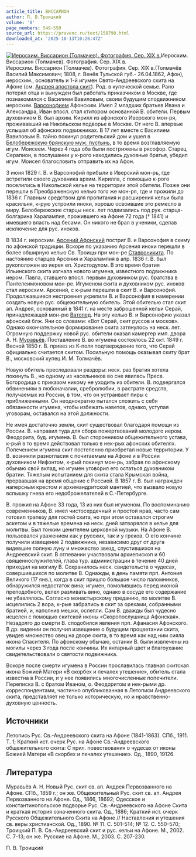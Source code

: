```yaml
---
article_title: ВИССАРИОН
author: П. В.Троицкий
volume: '8'
page_numbers: 549-550
source_url: https://pravenc.ru/text/158790.html
downloaded_at: '2025-10-13T10:26:47Z'
---
```


[![Иеросхим. Виссарион (Толмачев). Фотография. Сер. XIX в.](https://pravenc.ru/data/713/465/1234/i200.jpg "Кликните для увеличения картинки")](https://pravenc.ru/data/713/465/1234/i400.jpg)Иеросхим. Виссарион (Толмачев). Фотография. Сер. XIX в.  
Иеросхим. Виссарион (Толмачев). Фотография. Сер. XIX в.(Толмачёв Василий Максимович; 1808, г. Венёв Тульской губ.- 26.04.1862, Афон), иеросхим., основатель и 1-й игумен Свято-Андреевского скита на Афоне (см. [Андрея апостола скит](<https://pravenc.ru/text/Андрея апостола скит.html>)). Род. в купеческой семье. Рано потерял отца и вынужден был работать приказчиком в Москве, где познакомился с Василием Вавиловым, своим будущим сподвижником иеросхим. [Варсонофием](https://pravenc.ru/text/Варсонофием.html) Афонским. Имел 2 младших братьев Ивана и Александра, Иван впосл. стал ктитором основанной В. обители. Первым духовником В. был архим. Кирилл из афонского Иверского мон-ря, проживавший на Никольском подворье в Москве. От него В. впервые услышал об афонских подвижниках. В 17 лет вместе с Василием Вавиловым В. тайно покинул родительский дом и ушел в [Белобережскую брянскую муж. пустынь](<https://pravenc.ru/text/Белобережскую брянскую муж  пустынь.html>), в то время возглавляемую игум. Моисеем. Через 4 года оба были пострижены в рясофор. Старец Серапион, в послушании у к-рого находились духовные братья, убедил игум. Моисея благословить отправить их на Афон.

3 июня 1829 г. В. и Варсонофий прибыли в Иверский мон-рь, где встретили своего духовника архим. Кирилла, с помощью к-рого поселились в Никольской келье на территории этой обители. Позже они перешли в Преображенскую келью того же мон-ря, где и прожили до 1836 г. Главным средством для пропитания и расширения кельи была красильня, к-рую устроили иноки, хорошо освоившие это ремесло в миру. Белобережские старцы неск. лет подвизались под рук. старца-болгарина Харалампия, прожившего на Афоне 72 года († 1841) и имевшего власть над бесами. Он никого не брал в ученики, сделав исключение для рус. иноков.

В 1834 г. иеросхим. [Арсений Афонский](<https://pravenc.ru/text/Арсений Афонский.html>) постриг В. и Варсонофия в схиму по афонской традиции. Вскоре по указанию Арсения иноки перешли в более обширную келью Св. Троицы при мон-ре [Ставроникита](https://pravenc.ru/text/Ставроникита.html). По настоянию старцев Арсения и Харалампия в апр. 1836 г. В. был рукоположен во иерея еп. Христодулом. В это время братия Ильинского скита изгнала нового игумена, известного подвижника иером. Павла, ставшего впосл. первым духовником рус. братства в Пантелеимоновом мон-ре. Игуменом скита и духовником рус. иноков стал иеросхим. Арсений, с к-рым перешли в скит В. и Варсонофий. Продолжавшиеся нестроения укрепили В. и Варсонофия в намерении создать новую рус. общежительную обитель. Этой обителью стал скит ап. Андрея, основанный в 1841 г. на месте заброшенной кельи Серай, принадлежащей мон-рю [Ватопед](https://pravenc.ru/text/Ватопед.html). На эту келью В. и Варсонофию указал афонский блж. Яни со словами: «Вот Серай, скит руссов и москов». Однако окончательное формирование скита затянулось на неск. лет. Огромную поддержку новой рус. обители оказал камергер имп. двора А. Н. [Муравьёв](https://pravenc.ru/text/Муравьёв.html). Поставление В. во игумена состоялось 22 окт. 1849 г. Весной 1850 г. В. привез из К-поля подтверждение того, что Серай официально считается скитом. Посильную помощь оказывал скиту брат В., московский купец И. М. Толмачёв.

Новую обитель преследовали раздоры: неск. раз братия хотела покинуть В., но одному из насельников во сне явилась Пресв. Богородица с приказом никому не уходить из обители. В. подвергался обвинениям в любоначалии, сребролюбии, в растрате средств, получаемых из России, в том, что он устраивает пиры с приближенными. Он неоднократно пытался сложить с себя обязанности игумена, чтобы избежать наветов, однако, уступая уговорам, оставался на этой должности.

Не имея достаточно земли, скит существовал благодаря помощи из России. В. направил туда для сбора пожертвований молодого иером. Феодорита, буд. игумена. В. был сторонником общежительного устава, к-рый в то время действовал только в нек-рых афонских обителях. Попечением игумена скит постепенно приобретал новые территории. У В. возникли разногласия с почитаемым на Афоне и в России духовником Нифонтом, к-рый покинул мон-рь, забрав по афонскому обычаю свой вклад, но игумен уговорил его остаться духовником братии. Тяжелым испытанием для скита стала Крымская война, прервавшая на время общение с Россией. В 1857 г. В. был награжден наперсным крестом и архимандритской мантией, что вызвало новую вспышку гнева его недоброжелателей в С.-Петербурге.

В. прожил на Афоне 33 года, 13 из них был игуменом. По воспоминанию современников, В. имел чистосердечный и простой нрав, часто сам готовил трапезу для гостей скита, но при этом оставался строгим аскетом и в тяжелые времена на неск. дней затворялся в келье для молитвы. Был тонким ценителем церковной музыки. На Афоне В. пользовался уважением как у русских, так и у греков. О его кончине получили извещение 2 подвижника, независимо друг от друга видевшие полную луну и множество звезд, спустившихся на Андреевский скит. В отпевании участвовали архиепископ и 60 священнослужителей, глава тур. администрации в течение 40 дней приходил на могилу В. Сохранилось неск. свидетельств о чудесах, совершившихся по молитве В. Однажды, в день памяти прп. Антония Великого (17 янв.), когда в скит пришло большое число паломников, обнаружился недостаток вина; игумен, помолившись перед иконой преподобного, велел разливать вино, однако в сосуде его содержание не убавлялось. Согласно монастырскому преданию, по молитве В. исцелились 2 вора, к-рые забрались в скит за орехами, собранными братией, и, наполнив мешки, ослепли. Сам В. дважды был чудесно исцелен с помощью скитской иконы «Скоропослушница Афонская». Незадолго до смерти В. сподобился явления прп. Афанасия Афонского. В др. видении он получил извещение о будущем процветании скита, увидев множество овец на дворе скита, в то время как над ним сияла икона Спасителя. По афонскому обычаю, останки В. были извлечены из могилы через 3 года после кончины. Их янтарный цвет и благоухание свидетельствовали о святости подвижника.

Вскоре после смерти игумена в России прославилась главная скитская икона Божией Матери «В скорбех и печалех утешение», обитель стала известна в России, и у нее появились многочисленные попечители. Переписка В. с братом Иваном, о. Феодоритом и нек-рыми др. корреспондентами, частично опубликованная в Летописи Андреевского скита, представляет не только историческую, но и нравственно-духовную ценность.

## Источники

Летопись Рус. Св.-Андреевского скита на Афоне (1841-1863). СПб., 1911. Т. 1; Краткий ист. очерк Рус. на Афоне Св.-Андреевского общежительного скита: С прил. повествования о чудесах от иконы Божией Матери «В скорбех и печалех утешение». Од., 1890, 19126.

## Литература

Муравьёв А. Н. Новый Рус. скит св. ап. Андрея Первозванного на Афоне. СПб., 1859 г.; он же. Общежительный Рус. скит св. ап. Андрея Первозванного на Афоне. Од., 1866, 18692; Одесское и константинопольское подворье Рус. Св.-Андреевского на Афоне Скита и краткая история означенного скита. Од., 1886; Краткий ист. очерк Русского Общежительного Скита на Афоне // Наставления и утешения св. веры христианской. Од., 1890. № 11. С. 501-514; № 12. С. 550-570; Троицкий П. В. Св.-Андреевский скит и рус. кельи на Афоне. М., 2002. С. 7-13; он же. Русские на Афоне. М., 2003. С. 207-230.

П. В.  Троицкий
